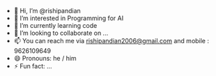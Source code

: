 - 👋 Hi, I’m @rishipandian
- 👀 I’m interested in Programming for AI
- 🌱 I’m currently learning code
- 💞️ I’m looking to collaborate on ...
- 📫 You can reach me via rishipandian2006@gmail.com and mobile : 9626109649
- 😄 Pronouns: he / him
- ⚡ Fun fact: ...

<!---
rishipandian/rishipandian is a ✨ special ✨ repository because its `README.md` (this file) appears on your GitHub profile.
You can click the Preview link to take a look at your changes.
--->
